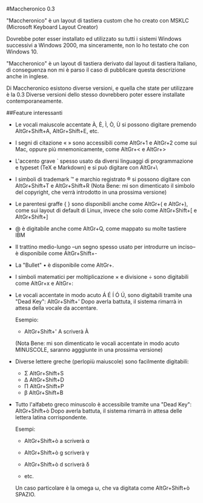 ﻿#Maccheronico 0.3

"Maccheronico" è un layout di tastiera custom che ho creato con MSKLC (Microsoft Keyboard Layout Creator)

Dovrebbe poter esser installato ed utilizzato su tutti i sistemi Windows successivi a Windows 2000,
ma sinceramente, non lo ho testato che con Windows 10.

"Maccheronico" è un layout di tastiera derivato dal layout di tastiera Italiano,
di conseguenza non mi è parso il caso di pubblicare questa descrizione anche in inglese.

Di Maccheronico esistono diverse versioni, e quella che state per utilizzare è la 0.3
Diverse versioni dello stesso dovrebbero poter essere installate contemporaneamente.

##Feature interessanti

- Le vocali maiuscole accentate À, È, Ì, Ò, Ù si possono digitare premendo AltGr+Shift+A, AltGr+Shift+E, etc.

- I segni di citazione « » sono accessibili come AltGr+1 e AltGr+2 come sui Mac,
  oppure più mnemonicamente, come AltGr+< e AltGr+>

- L'accento grave ` spesso usato da diversi linguaggi di programmazione e typeset (TeX e Markdown) e si può digitare con AltGr+\

- I simboli di trademark ™ e marchio registrato ® si possono digitare con AltGr+Shift+T e AltGr+Shift+R
  (Nota Bene: mi son dimenticato il simbolo del copyright, che verrà introdotto in una prossima versione)

- Le parentesi graffe { } sono disponibili anche come AltGr+( e AltGr+), come sui layout di default di Linux,
  invece che solo come AltGr+Shift+[ e AltGr+Shift+]

- @ è digitabile anche come AltGr+Q, come mappato su molte tastiere IBM

- Il trattino medio-lungo –un segno spesso usato per introdurre un inciso– è disponibile come AltGr+Shift+-

- La "Bullet" • è disponibile come AltGr+.

- I simboli matematici per moltiplicazione × e divisione ÷ sono digitabili come AltGr+x e AltGr+:

- Le vocali accentate in modo acuto Á É Í Ó Ú, sono digitabili tramite una "Dead Key": AltGr+Shift+'
  Dopo averla battuta, il sistema rimarrà in attesa della vocale da accentare.

  Esempio:

   - AltGr+Shift+' <attesa> A scriverà À

  (Nota Bene: mi son dimenticato le vocali accentate in modo acuto MINUSCOLE, saranno agggiunte in una prossima versione)


- Diverse lettere greche (perlopiù maiuscole) sono facilmente digitabili:
  - Σ AltGr+Shift+S
  - Δ AltGr+Shift+D
  - Π AltGr+Shift+P
  - β AltGr+Shift+B

- Tutto l'alfabeto greco minuscolo è accessibile tramite una "Dead Key": AltGr+Shift+ò
  Dopo averla battuta, il sistema rimarrà in attesa delle lettera latina corrispondente.

  Esempi:

   - AltGr+Shift+ò <attesa> a scriverà α

   - AltGr+Shift+ò <attesa> g scriverà γ

   - AltGr+Shift+ò <attesa> d scriverà δ

   - etc.

   Un caso particolare è la omega ω, che va digitata come AltGr+Shift+ò <attesa> SPAZIO.
